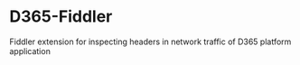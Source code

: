 # D365-Fiddler
Fiddler extension for inspecting headers in network traffic of D365 platform application
